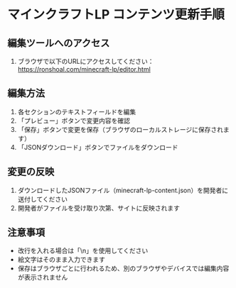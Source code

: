 # マインクラフトLP コンテンツ更新手順

## 編集ツールへのアクセス
1. ブラウザで以下のURLにアクセスしてください：
   https://ronshoal.com/minecraft-lp/editor.html

## 編集方法
1. 各セクションのテキストフィールドを編集
2. 「プレビュー」ボタンで変更内容を確認
3. 「保存」ボタンで変更を保存（ブラウザのローカルストレージに保存されます）
4. 「JSONダウンロード」ボタンでファイルをダウンロード

## 変更の反映
1. ダウンロードしたJSONファイル（minecraft-lp-content.json）を開発者に送付してください
2. 開発者がファイルを受け取り次第、サイトに反映されます

## 注意事項
- 改行を入れる場合は「\n」を使用してください
- 絵文字はそのまま入力できます
- 保存はブラウザごとに行われるため、別のブラウザやデバイスでは編集内容が表示されません